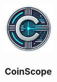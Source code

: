 <div align="center">
  <img src="gitassets/images/logo.png" alt="drawing" width="150"/>
  
# CoinScope
</div>
